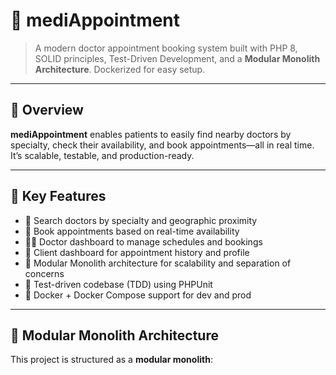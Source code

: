 # 🏥 mediAppointment

> A modern doctor appointment booking system built with PHP 8, SOLID principles, Test-Driven Development, and a **Modular Monolith Architecture**. Dockerized for easy setup.

---

## 🚀 Overview

**mediAppointment** enables patients to easily find nearby doctors by specialty, check their availability, and book appointments—all in real time. It’s scalable, testable, and production-ready.

---

## 🎯 Key Features

- 🧭 Search doctors by specialty and geographic proximity
- 📅 Book appointments based on real-time availability
- 👨‍⚕️ Doctor dashboard to manage schedules and bookings
- 👤 Client dashboard for appointment history and profile
- 🧱 Modular Monolith architecture for scalability and separation of concerns
- 🧪 Test-driven codebase (TDD) using PHPUnit
- 🐳 Docker + Docker Compose support for dev and prod

---

## 🧱 Modular Monolith Architecture

This project is structured as a **modular monolith**:

